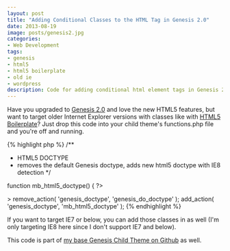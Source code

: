 ```yaml
---
layout: post
title: "Adding Conditional Classes to the HTML Tag in Genesis 2.0"
date: 2013-08-19
image: posts/genesis2.jpg
categories:
- Web Development
tags:
- genesis
- html5
- html5 boilerplate
- old ie
- wordpress
description: Code for adding conditional html element tags in Genesis 2.0 to target older Internet Explorer versions, similar to HTML5 Boilerplate.
---
```


<p class="intro"><span class="dropcap">H</span>ave you upgraded to <a href="http://my.studiopress.com/themes/genesis/">Genesis 2.0</a> and love the new HTML5 features, but want to target older Internet Explorer versions with classes like with <a href="http://html5boilerplate.com/">HTML5 Boilerplate</a>? Just drop this code into your child theme's functions.php file and you're off and running.</p>

{% highlight php %}
/**
 * HTML5 DOCTYPE
 * removes the default Genesis doctype, adds new html5 doctype with IE8 detection
*/

function mb_html5_doctype() {
?>
<!DOCTYPE html>
<!--[if IE 8]> <html class="lt-ie9" <?php language_attributes( 'html' ); ?>> <![endif]-->
<!--[if gt IE 8]><!--> <html <?php language_attributes( 'html' ); ?>> <!--<![endif]-->
<head>
<meta charset="<?php bloginfo( 'charset' ); ?>" />
<?php
}

remove_action( 'genesis_doctype', 'genesis_do_doctype' );
add_action( 'genesis_doctype', 'mb_html5_doctype' );
{% endhighlight %}

If you want to target IE7 or below, you can add those classes in as well (I'm only targeting IE8 here since I don't support IE7 and below).

This code is part of [my base Genesis Child Theme on Github][genesis-starter] as well.

[genesis-starter]: https://github.com/mattbanks/Genesis-Starter-Child-Theme
